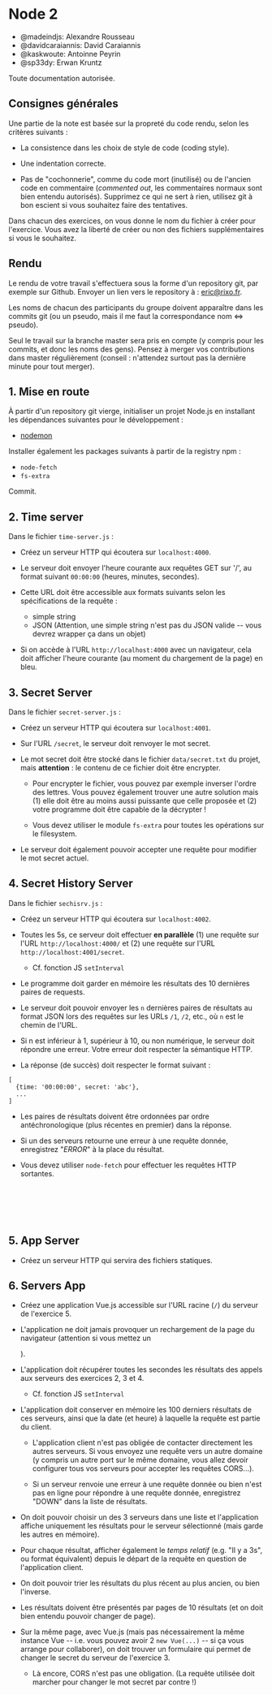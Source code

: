 Node 2
======

- @madeindjs: Alexandre Rousseau
- @davidcaraiannis: David Caraiannis
- @kaskwoute: Antoinne Peyrin
- @sp33dy: Erwan Kruntz

Toute documentation autorisée.

## Consignes générales

Une partie de la note est basée sur la propreté du code rendu, selon les critères suivants :

- La consistence dans les choix de style de code (coding style).

- Une indentation correcte.

- Pas de "cochonnerie", comme du code mort (inutilisé) ou de l'ancien code en commentaire (_commented out_, les commentaires normaux sont bien entendu autorisés). Supprimez ce qui ne sert à rien, utilisez git à bon escient si vous souhaitez faire des tentatives.

Dans chacun des exercices, on vous donne le nom du fichier à créer pour l'exercice. Vous avez la liberté de créer ou non des fichiers supplémentaires si vous le souhaitez.

## Rendu

Le rendu de votre travail s'effectuera sous la forme d'un repository git, par exemple sur Github. Envoyer un lien vers le repository à : [eric@rixo.fr](mailto:eric@rixo.fr).

Les noms de chacun des participants du groupe doivent apparaître dans les commits git (ou un pseudo, mais il me faut la correspondance nom <=> pseudo).

Seul le travail sur la branche master sera pris en compte (y compris pour les commits, et donc les noms des gens). Pensez à merger vos contributions dans master régulièrement (conseil : n'attendez surtout pas la dernière minute pour tout merger).

## 1. Mise en route

À partir d'un repository git vierge, initialiser un projet Node.js en installant les dépendances suivantes pour le développement :

- [nodemon](https://www.npmjs.com/package/nodemon)

Installer également les packages suivants à partir de la registry npm :

- `node-fetch`
- `fs-extra`

Commit.

## 2. Time server

Dans le fichier `time-server.js` :

- Créez un serveur HTTP qui écoutera sur `localhost:4000`.

- Le serveur doit envoyer l'heure courante aux requêtes GET sur '/', au format suivant `00:00:00` (heures, minutes, secondes).

- Cette URL doit être accessible aux formats suivants selon les spécifications de la requête :
  - simple string
  - JSON (Attention, une simple string n'est pas du JSON valide -- vous devrez wrapper ça dans un objet)

- Si on accède à l'URL `http://localhost:4000` avec un navigateur, cela doit afficher l'heure courante (au moment du chargement de la page) en bleu.

## 3. Secret Server

Dans le fichier `secret-server.js` :

- Créez un serveur HTTP qui écoutera sur `localhost:4001`.

- Sur l'URL `/secret`, le serveur doit renvoyer le mot secret.

- Le mot secret doit être stocké dans le fichier `data/secret.txt` du projet, mais **attention** : le contenu de ce fichier doit être encrypter.

  - Pour encrypter le fichier, vous pouvez par exemple inverser l'ordre des lettres. Vous pouvez également trouver une autre solution mais (1) elle doit être au moins aussi puissante que celle proposée et (2) votre programme doit être capable de la décrypter !

  - Vous devez utiliser le module `fs-extra` pour toutes les opérations sur le filesystem.

- Le serveur doit également pouvoir accepter une requête pour modifier le mot secret actuel.

## 4. Secret History Server

Dans le fichier `sechisrv.js` :

- Créez un serveur HTTP qui écoutera sur `localhost:4002`.

- Toutes les 5s, ce serveur doit effectuer **en parallèle** (1) une requête sur l'URL `http://localhost:4000/` et (2) une requête sur l'URL `http://localhost:4001/secret`.

  - Cf. fonction JS `setInterval`

- Le programme doit garder en mémoire les résultats des 10 dernières paires de requests.

- Le serveur doit pouvoir envoyer les `n` dernières paires de résultats au format JSON lors des requêtes sur les URLs `/1`, `/2`, etc., où `n` est le chemin de l'URL.

- Si n est inférieur à 1, supérieur à 10, ou non numérique, le serveur doit répondre une erreur. Votre erreur doit respecter la sémantique HTTP.

- La réponse (de succès) doit respecter le format suivant :

```
[
  {time: '00:00:00', secret: 'abc'},
  ...
]
```

- Les paires de résultats doivent être ordonnées par ordre antéchronologique (plus récentes en premier) dans la réponse.

- Si un des serveurs retourne une erreur à une requête donnée, enregistrez "*ERROR*" à la place du résultat.

- Vous devez utiliser `node-fetch` pour effectuer les requêtes HTTP sortantes.

<br>
<br>
<br>
<br>

## 5. App Server

- Créez un serveur HTTP qui servira des fichiers statiques.

## 6. Servers App

- Créez une application Vue.js accessible sur l'URL racine (`/`) du serveur de l'exercice 5.

- L'application ne doit jamais provoquer un rechargement de la page du navigateur (attention si vous mettez un <form>).

- L'application doit récupérer toutes les secondes les résultats des appels aux serveurs des exercices 2, 3 et 4.

  - Cf. fonction JS `setInterval`

- L'application doit conserver en mémoire les 100 derniers résultats de ces serveurs, ainsi que la date (et heure) à laquelle la requête est partie du client.

  - L'application client n'est pas obligée de contacter directement les autres serveurs. Si vous envoyez une requête vers un autre domaine (y compris un autre port sur le même domaine, vous allez devoir configurer tous vos serveurs pour accepter les requêtes CORS...).

  - Si un serveur renvoie une erreur à une requête donnée ou bien n'est pas en ligne pour répondre à une requête donnée, enregistrez "DOWN" dans la liste de résultats.

- On doit pouvoir choisir un des 3 serveurs dans une liste et l'application affiche uniquement les résultats pour le serveur sélectionné (mais garde les autres en mémoire).

- Pour chaque résultat, afficher également le _temps relatif_ (e.g. "Il y a 3s", ou format équivalent) depuis le départ de la requête en question de l'application client.

- On doit pouvoir trier les résultats du plus récent au plus ancien, ou bien l'inverse.

- Les résultats doivent être présentés par pages de 10 résultats (et on doit bien entendu pouvoir changer de page).

- Sur la même page, avec Vue.js (mais pas nécessairement la même instance Vue -- i.e. vous pouvez avoir 2 `new Vue(...)` -- si ça vous arrange pour collaborer), on doit trouver un formulaire qui permet de changer le secret du serveur de l'exercice 3.

  - Là encore, CORS n'est pas une obligation. (La requête utilisée doit marcher pour changer le mot secret par contre !)
